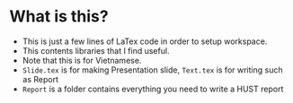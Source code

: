 # What is this?
* This is just a few lines of LaTex code in order to setup workspace.
* This contents libraries that I find useful.
* Note that this is for Vietnamese.
* `Slide.tex` is for making Presentation slide, `Text.tex` is for writing such as Report
* `Report` is a folder contains everything you need to write a HUST report
